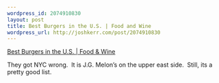 ```yaml
--- 
wordpress_id: 2074910830
layout: post
title: Best Burgers in the U.S. | Food and Wine
wordpress_url: http://joshkerr.com/post/2074910830
---
```

<a href="http://www.foodandwine.com/articles/best-burgers-in-the-us">Best Burgers in the U.S. | Food & Wine</a><br/><p>They got NYC wrong.  It is J.G. Melon&#8217;s on the upper east side.  Still, its a pretty good list.</p>
